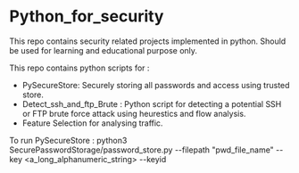 # Python_for_security
This repo contains security related projects implemented in python. Should be used for learning and educational purpose only.

This repo contains python scripts for :

* PySecureStore: Securely storing all passwords and access using trusted store.
* Detect_ssh_and_ftp_Brute : Python script for detecting a potential SSH or FTP brute force attack using heurestics and flow analysis.
* Feature Selection for analysing traffic.

To run PySecureStore : 
python3 SecurePasswordStorage/password_store.py --filepath "pwd_file_name" --key <a_long_alphanumeric_string> --keyid <ID>  
